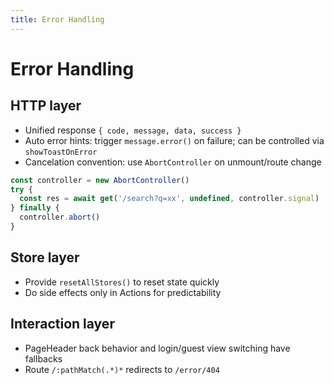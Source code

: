 ```yaml
---
title: Error Handling
---
```


# Error Handling

## HTTP layer

- Unified response `{ code, message, data, success }`
- Auto error hints: trigger `message.error()` on failure; can be controlled via `showToastOnError`
- Cancelation convention: use `AbortController` on unmount/route change

```ts
const controller = new AbortController()
try {
  const res = await get('/search?q=xx', undefined, controller.signal)
} finally {
  controller.abort()
}
```

## Store layer

- Provide `resetAllStores()` to reset state quickly
- Do side effects only in Actions for predictability

## Interaction layer

- PageHeader back behavior and login/guest view switching have fallbacks
- Route `/:pathMatch(.*)*` redirects to `/error/404`
